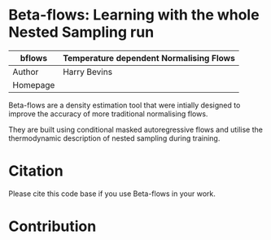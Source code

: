 # Beta-flows: Learning with the whole Nested Sampling run

|bflows | Temperature dependent Normalising Flows |
|---------|-----------|
|Author | Harry Bevins|
|Homepage | |

Beta-flows are a density estimation tool that were intially designed
to improve the accuracy of more traditional normalising flows.

They are built using conditional masked autoregressive flows and utilise the
thermodynamic description of nested sampling during training.

# Citation

Please cite this code base if you use Beta-flows in your work.


# Contribution

